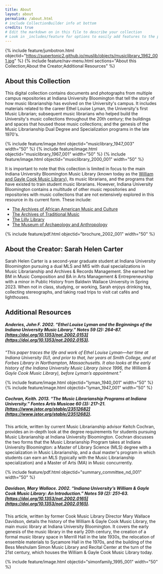 ```yaml
---
title: About
layout: about
permalink: /about.html
# include CollectionBuilder info at bottom
credits: true
# Edit the markdown on in this file to describe your collection
# Look in _includes/feature for options to easily add features to the page
---
```

{% include feature/jumbotron.html objectid="https://supertonic2.github.io/muslib/objects/musiclibrary_1962_001.jpg" %}
{% include feature/nav-menu.html sections="About this Collection;About the Creator;Additional Resources" %}

## About this Collection

This digital collection contains documents and photographs from multiple campus repositories at Indiana University Bloomington that tell the story of how music librarianship has evolved on the University's campus. It includes materials related to the career Ethel Louise Lyman, the University's first Music Librarian; subsequent music librarians who helped build the University's music collections throughout the 20th century; the buildings and spaces that housed those music collections; and the genesis of the Music Librarianship Dual Degree and Specialization programs in the late 1970's.

{% include feature/image.html objectid="musiclibrary_1947_003" width="50" %}
{% include feature/image.html objectid="musiclibrary_1967_001" width="50" %}
{% include feature/image.html objectid="musiclibrary_2000_001" width="50" %}

It is important to note that this collection is limited in focus to the main Indiana University Bloomington Music Library (known today as the [William and Gayle Cook Music Library](https://libraries.indiana.edu/cook-music-library)), its music librarians, and the programs that have existed to train student music librarians. However, Indiana University Bloomington contains a multitude of other music repositories and repositories with music collections that are not extensively explored in this resource in its current form. These include:

* [The Archives of African American Music and Culture](https://aaamc.indiana.edu/)
* [The Archives of Traditional Music](https://libraries.indiana.edu/archives-traditional-music)
* [The Lilly Library](https://libraries.indiana.edu/lilly-library)
* [The Museum of Archaeology and Anthropology](https://iumaa.iu.edu/index.html)

{% include feature/pdf.html objectid="brochure_2002_001" width="50" %}

## About the Creator: Sarah Helen Carter

Sarah Helen Carter is a second-year graduate student at Indiana University Bloomington pursuing a dual MLS and MIS with dual specializations in Music Librarianship and Archives & Records Management. She earned her BM in Music Composition and BA in Arts Management & Entrepreneurship with a minor in Public History from Baldwin Wallace University in Spring 2023. When not in class, studying, or working, Sarah enjoys drinking tea, collecting stereographs, and taking road trips to visit cat cafés and lighthouses.

## Additional Resources

##### Anderies, John F. 2002. “Ethel Louise Lyman and the Beginnings of the Indiana University Music Library.” *Notes* 59 (2): 264–87. [https://doi.org/10.1353/not.2002.0153](https://doi.org/10.1353/not.2002.0153).  

*"This paper traces the life and work of Ethel Louise Lyman—her time at Indiana University (IU), and prior to that, her years at Smith College, and at Forbes Library in Northampton, Massachusetts. It also looks at
the early history of the Indiana University Music Library (since 1996, the William & Gayle Cook Music Library), before Lyman’s appointment."*

{% include feature/image.html objectid="lyman_1940_001" width="50" %} {% include feature/image.html objectid="lyman_1947_001" width="50" %}

##### Cochran, Keith. 2013. “The Music Librarianship Programs at Indiana University.” *Fontes Artis Musicae* 60 (3): 217–21. [https://www.jstor.org/stable/23512682](https://www.jstor.org/stable/23512682).  

This article, written by current Music Librarianship advisor Keitch Cochran, provides an in-depth look at the degree requirements for students pursuing Music Librarianship at Indiana University Bloomington. Cochran discusses the two forms that the Music Librarianship Program takes at Indiana University Bloomington: a Master of Library Science (MLS) degree with a specialization in Music Librarianship, and a dual master's program in which students can earn an MLS (typically with the Music Librarianship specialization) and a Master of Arts (MA) in Music concurrently.

{% include feature/pdf.html objectid="summary_committee_nd_001" width="50" %}

##### Davidson, Mary Wallace. 2002. “Indiana University’s William & Gayle Cook Music Library: An Introduction.” *Notes* 59 (2): 251–63. [https://doi.org/10.1353/not.2002.0165](https://doi.org/10.1353/not.2002.0165).  

This article, written by former Cook Music Library Director Mary Wallace Davidson, details the history of the William & Gayle Cook Music Library, the main music library at Indiana University Bloomington. It covers the early genesis of the music library in the early 20th century, the creation of a formal music library space in Merrill Hall in the late 1930s, the relocation of ensemble materials to Sycamore Hall in the 1970s, and the building of the Bess Meshulam Simon Music Library and Recital Center at the turn of the 21st century, which houses the William & Gayle Cook Music Library today.

{% include feature/image.html objectid="simonfamily_1995_001" width="50" %}
